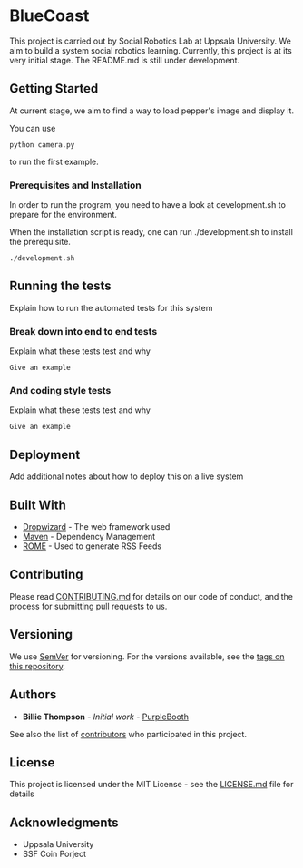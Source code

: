# BlueCoast

This project is carried out by Social Robotics Lab at Uppsala University. We aim to build a system social robotics learning. Currently, this project is at its very initial stage. The README.md is still under development.

## Getting Started

At current stage, we aim to find a way to load pepper's image and display it.

You can use

```
python camera.py
```

to run the first example.

### Prerequisites and Installation

In order to run the program, you need to have a look at development.sh to prepare for the environment.

When the installation script is ready, one can run ./development.sh to install the prerequisite.
```
./development.sh
```

## Running the tests

Explain how to run the automated tests for this system

### Break down into end to end tests

Explain what these tests test and why

```
Give an example
```

### And coding style tests

Explain what these tests test and why

```
Give an example
```

## Deployment

Add additional notes about how to deploy this on a live system

## Built With

* [Dropwizard](http://www.dropwizard.io/1.0.2/docs/) - The web framework used
* [Maven](https://maven.apache.org/) - Dependency Management
* [ROME](https://rometools.github.io/rome/) - Used to generate RSS Feeds

## Contributing

Please read [CONTRIBUTING.md](https://gist.github.com/PurpleBooth/b24679402957c63ec426) for details on our code of conduct, and the process for submitting pull requests to us.

## Versioning

We use [SemVer](http://semver.org/) for versioning. For the versions available, see the [tags on this repository](https://github.com/your/project/tags). 

## Authors

* **Billie Thompson** - *Initial work* - [PurpleBooth](https://github.com/PurpleBooth)

See also the list of [contributors](https://github.com/your/project/contributors) who participated in this project.

## License

This project is licensed under the MIT License - see the [LICENSE.md](LICENSE.md) file for details

## Acknowledgments

* Uppsala University
* SSF Coin Porject

